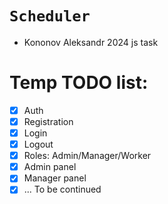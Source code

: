 # `Scheduler`

- Kononov Aleksandr 2024 js task

# Temp TODO list:

- [x] Auth
- [x] Registration
- [x] Login
- [x] Logout
- [x] Roles: Admin/Manager/Worker
- [x] Admin panel
- [x] Manager panel
- [x] ... To be continued
